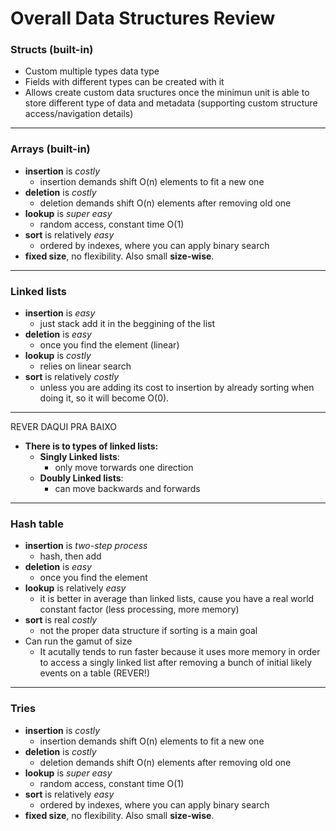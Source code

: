# Overall Data Structures Review

### Structs (built-in)
* Custom multiple types data type
* Fields with different types can be created with it
* Allows create custom data sructures once the minimun unit is able to store different type of data and metadata (supporting custom structure access/navigation details)
___
### Arrays (built-in)
* __insertion__ is _costly_
  * insertion demands shift O(n) elements to fit a new one
* __deletion__ is _costly_
  * deletion demands shift O(n) elements after removing old one
* __lookup__ is _super easy_
  * random access, constant time O(1)
* __sort__ is relatively _easy_
  * ordered by indexes, where you can apply binary search
* __fixed size__, no flexibility. Also small __size-wise__.
 
___
### Linked lists
* __insertion__ is _easy_
  * just stack add it in the beggining of the list
* __deletion__ is _easy_
  * once you find the element (linear)
* __lookup__ is _costly_
  * relies on linear search
* __sort__ is relatively _costly_
  * unless you are adding its cost to insertion by already sorting when doing it, so it will become O(0).

___

REVER DAQUI PRA BAIXO
* __There is to types of linked lists:__
  * __Singly Linked lists__:
    * only move torwards one direction 
  * __Doubly Linked lists__:
    * can move backwards and forwards

___
### Hash table
* __insertion__ is _two-step process_
  * hash, then add
* __deletion__ is _easy_
  * once you find the element
* __lookup__ is relatively _easy_
  * it is better in average than linked lists, cause you have a real world constant factor (less processing, more memory)
* __sort__ is real _costly_
  * not the proper data structure if sorting is a main goal
* Can run the gamut of size
  * It acutally tends to run faster because it uses more memory in order to access a singly linked list after removing a bunch of initial likely events on a table (REVER!)

___
### Tries
* __insertion__ is _costly_
  * insertion demands shift O(n) elements to fit a new one
* __deletion__ is _costly_
  * deletion demands shift O(n) elements after removing old one
* __lookup__ is _super easy_
  * random access, constant time O(1)
* __sort__ is relatively _easy_
  * ordered by indexes, where you can apply binary search
* __fixed size__, no flexibility. Also small __size-wise__.
